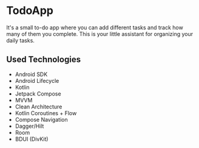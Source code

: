 # TodoApp
It's a small to-do app where you can add different tasks and track how many of them you complete.
This is your little assistant for organizing your daily tasks.

## Used Technologies
- Android SDK
- Android Lifecycle
- Kotlin
- Jetpack Compose
- MVVM
- Clean Architecture
- Kotlin Coroutines + Flow
- Compose Navigation
- Dagger/Hilt
- Room
- BDUI (DivKit)
